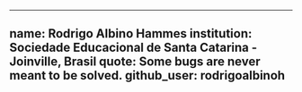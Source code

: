 
---
name: Rodrigo Albino Hammes
institution: Sociedade Educacional de Santa Catarina - Joinville, Brasil
quote: Some bugs are never meant to be solved.
github_user: rodrigoalbinoh
---
